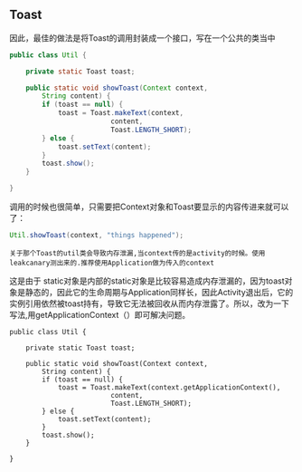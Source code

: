 ## Toast

因此，最佳的做法是将Toast的调用封装成一个接口，写在一个公共的类当中 

```java
public class Util {

    private static Toast toast;

    public static void showToast(Context context, 
        String content) {
        if (toast == null) {
            toast = Toast.makeText(context,
                         content, 
                         Toast.LENGTH_SHORT);
        } else {
            toast.setText(content);
        }
        toast.show();
    }

}
```

调用的时候也很简单，只需要把Context对象和Toast要显示的内容传进来就可以了： 

```java
Util.showToast(context, "things happened");
```

`关于那个Toast的util类会导致内存泄漏,当context传的是activity的时候。使用leakcanary测出来的.推荐使用Application做为传入的context` 

这是由于 static对象是内部的static对象是比较容易造成内存泄漏的，因为toast对象是静态的，因此它的生命周期与Application同样长，因此Activity退出后，它的实例引用依然被toast持有，导致它无法被回收从而内存泄露了。所以，改为一下写法,用getApplicationContext（）即可解决问题。 

```
public class Util {

    private static Toast toast;

    public static void showToast(Context context, 
        String content) {
        if (toast == null) {
            toast = Toast.makeText(context.getApplicationContext(),
                         content, 
                         Toast.LENGTH_SHORT);
        } else {
            toast.setText(content);
        }
        toast.show();
    }

}
```

